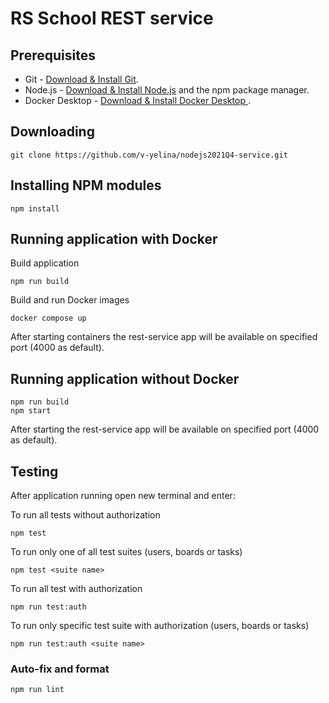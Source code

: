 # RS School REST service

## Prerequisites

- Git - [Download & Install Git](https://git-scm.com/downloads).
- Node.js - [Download & Install Node.js](https://nodejs.org/en/download/) and the npm package manager.
- Docker Desktop - [Download & Install Docker Desktop ](https://docs.docker.com/get-docker/).

## Downloading

```
git clone https://github.com/v-yelina/nodejs2021Q4-service.git
```

## Installing NPM modules

```
npm install
```

## Running application with Docker

Build application
```
npm run build
```
Build and run Docker images
```
docker compose up
```

After starting containers the rest-service app will be available on specified port (4000 as default).

## Running application without Docker

```
npm run build
npm start
```

After starting the rest-service app will be available on specified port (4000 as default).

## Testing

After application running open new terminal and enter:

To run all tests without authorization

```
npm test
```

To run only one of all test suites (users, boards or tasks)

```
npm test <suite name>
```

To run all test with authorization

```
npm run test:auth
```

To run only specific test suite with authorization (users, boards or tasks)

```
npm run test:auth <suite name>
```

### Auto-fix and format

```
npm run lint
```

